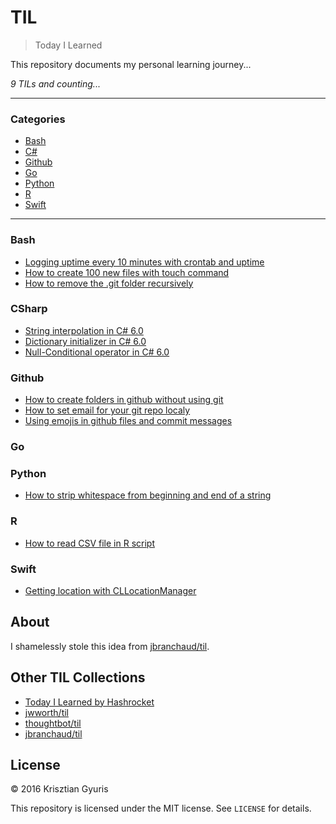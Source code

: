 # TIL

> Today I Learned

This repository documents my personal learning journey... 

_9 TILs and counting..._

---

### Categories

* [Bash](#bash)
* [C#](#CSharp)
* [Github](#github)
* [Go](#Go)
* [Python](#python)
* [R](#r)
* [Swift](#swift)

---

### Bash

- [Logging uptime every 10 minutes with crontab and uptime](bash/logging_uptime_every_10_minutes.md)
- [How to create 100 new files with touch command](bash/how_to_create_100_new_files_with_touch.md)
- [How to remove the .git folder recursively](bash/removing_git_folder_from_bash_recursively.md)

### CSharp

- [String interpolation in C# 6.0](csharp/string_interpolation_in_csharp_6.md)
- [Dictionary initializer in C# 6.0](csharp/dictionary_initializer_in_csharp6.md)
- [Null-Conditional operator in C# 6.0](csharp/null_conditional_operator_incsharp6.md)

### Github 

- [How to create folders in github without using git](github/how_to_create_folders_in_github.md)
- [How to set email for your git repo localy](github/setting_username_and_email_locally.md)
- [Using emojis in github files and commit messages](github/using_emojis_in_github_files.md)

### Go

### Python 
- [How to strip whitespace from beginning and end of a string](python/strip_whitespace_from_beginning_end_of_string.md)

### R

- [How to read CSV file in R script](/R/reading_csv_file_in_r_script.md)

### Swift

- [Getting location with CLLocationManager](/Swift/get_location_with_CLLocationManager.md)

## About

I shamelessly stole this idea from
[jbranchaud/til](https://github.com/jbranchaud/til).

## Other TIL Collections

* [Today I Learned by Hashrocket](https://til.hashrocket.com)
* [jwworth/til](https://github.com/jwworth/til)
* [thoughtbot/til](https://github.com/thoughtbot/til)
* [jbranchaud/til](https://github.com/jbranchaud/til)


## License

&copy; 2016 Krisztian Gyuris

This repository is licensed under the MIT license. See `LICENSE` for
details.
